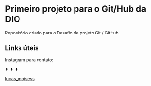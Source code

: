 # Primeiro projeto para o Git/Hub da DIO
Repositório criado para o Desafio de projeto Git / GitHub.

## Links úteis 
Instagram para contato:


⬇ ⬇ ⬇


[lucas_moisess](https://www.instagram.com/lucas_moisess/)
